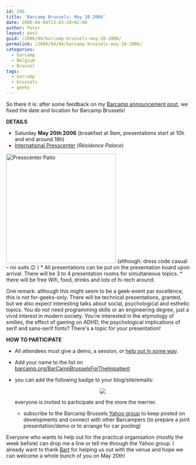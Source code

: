 ```yaml
---
id: 296
title: 'Barcamp Brussels: May 20 2006'
date: 2006-04-04T13:03:20+02:00
author: Peter
layout: post
guid: /2006/04/barcamp-brussels-may-20-2006/
permalink: /2006/04/04/barcamp-brussels-may-20-2006/
categories:
  - barcamp
  - Belgium
  - Brussel
tags:
  - barcamp
  - brussels
  - geeky
---
```

So there it is: after some feedback on my [Barcamp announcement post](/2006/03/barcamp-brussels-may-2006/), we fixed the date and location for Barcamp Brussels!

**DETAILS**

  * Saturday **May 20th 2006** (breakfast at 9am, presentations start at 10h and end around 18h)
  * [International Presscenter](http://presscenter.org/) (_Résidence Palace_)  
<img width="300" src="http://presscenter.org/images/Nieuwe_beelden/patio.jpg" alt="Presscenter Patio" />  
    (although: dress code casual &#8211; no suits 😉 )
  * All presentations can be put on the presentation board upon arrival. There will be 3 to 4 presentation rooms for simultaneous topics.
  * there will be free Wifi, food, drinks and lots of hi-tech around.

One remark: although this might seem to be a geek-event par excellence, this is not for-geeks-only. There will be technical presentations, granted, but we also expect interesting talks about social, psychological and esthetic topics. You do not need programming skills or an engineering degree, just a vivid interest in modern society. You're interested in the etymology of smilies, the effect of gaming on ADHD, the psychological implications of serif and sans-serif fonts? There's a topic for your presentation!

**HOW TO PARTICIPATE**

  * All attendees must give a demo, a session, or [help out in some way](http://barcamp.org/BarCampBrusselsForTheImpatient).
  * Add your name to the list on [barcamp.org/BarCampBrusselsForTheImpatient](http://barcamp.org/BarCampBrusselsForTheImpatient)
  * you can add the following badge to your blog/site/emails: <p style="text-align: center">
      <a href="http://barcamp.org/BarCampBrusselsForTheImpatient"><img border="0" src="http://static.flickr.com/35/115202775_77f35f8492_m.jpg" /></a>
    </p>
    
    everyone is invited to participate and the more the merrier.</li> 
    
      * subscribe to the Barcamp Brussels [Yahoo group](http://groups.yahoo.com/group/barcampbrussels/) to keep posted on developments and connect with other Barcampers (to prepare a joint presentation/demo or to arrange for car pooling)</ul> 
    
    Everyone who wants to help out for the practical organisation (mostly the week before) can drop me a line or tell me through the Yahoo group. I already want to thank [Bart](http://webguide.fgov.be/nl/) for helping us out with the venue and hope we can welcome a whole bunch of you on May 20th!